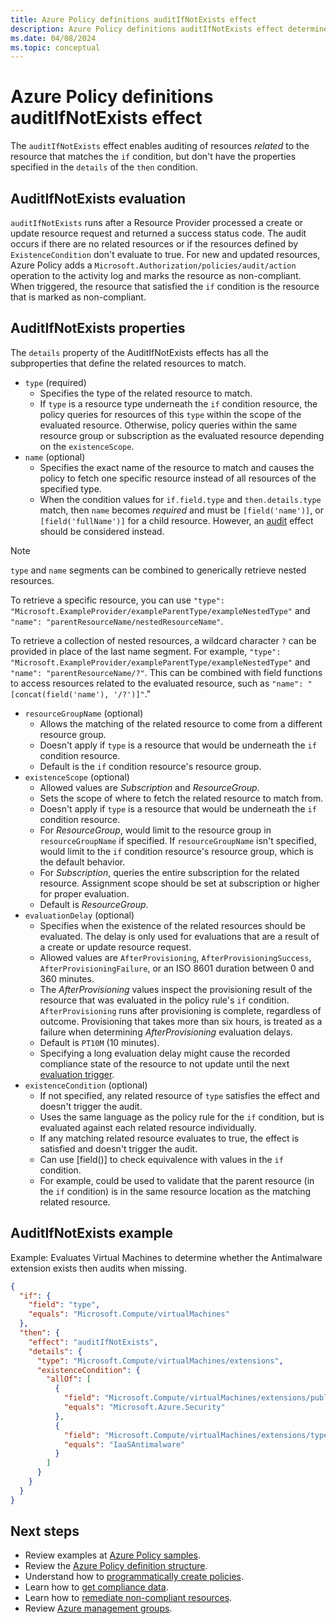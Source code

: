 ```yaml
---
title: Azure Policy definitions auditIfNotExists effect
description: Azure Policy definitions auditIfNotExists effect determines how compliance is managed and reported.
ms.date: 04/08/2024
ms.topic: conceptual
---
```


# Azure Policy definitions auditIfNotExists effect

The `auditIfNotExists` effect enables auditing of resources _related_ to the resource that matches the `if` condition, but don't have the properties specified in the `details` of the `then` condition.

## AuditIfNotExists evaluation

`auditIfNotExists` runs after a Resource Provider processed a create or update resource request and returned a success status code. The audit occurs if there are no related resources or if the resources defined by `ExistenceCondition` don't evaluate to true. For new and updated resources, Azure Policy adds a `Microsoft.Authorization/policies/audit/action` operation to the activity log and marks the resource as non-compliant. When triggered, the resource that satisfied the `if` condition is the resource that is marked as non-compliant.

## AuditIfNotExists properties

The `details` property of the AuditIfNotExists effects has all the subproperties that define the related resources to match.

- `type` (required)
  - Specifies the type of the related resource to match.
  - If `type` is a resource type underneath the `if` condition resource, the policy queries for resources of this `type` within the scope of the evaluated resource. Otherwise, policy queries within the same resource group or subscription as the evaluated resource depending on the `existenceScope`.
- `name` (optional)
  - Specifies the exact name of the resource to match and causes the policy to fetch one specific resource instead of all resources of the specified type.
  - When the condition values for `if.field.type` and `then.details.type` match, then `name` becomes _required_ and must be `[field('name')]`, or `[field('fullName')]` for a child resource. However, an [audit](./effect-audit.md) effect should be considered instead.

> [!NOTE]
>
> `type` and `name` segments can be combined to generically retrieve nested resources.
>
> To retrieve a specific resource, you can use `"type": "Microsoft.ExampleProvider/exampleParentType/exampleNestedType"` and `"name": "parentResourceName/nestedResourceName"`.
>
> To retrieve a collection of nested resources, a wildcard character `?` can be provided in place of the last name segment. For example, `"type": "Microsoft.ExampleProvider/exampleParentType/exampleNestedType"` and `"name": "parentResourceName/?"`. This can be combined with field functions to access resources related to the evaluated resource, such as `"name": "[concat(field('name'), '/?')]"`."

- `resourceGroupName` (optional)
  - Allows the matching of the related resource to come from a different resource group.
  - Doesn't apply if `type` is a resource that would be underneath the `if` condition resource.
  - Default is the `if` condition resource's resource group.
- `existenceScope` (optional)
  - Allowed values are _Subscription_ and _ResourceGroup_.
  - Sets the scope of where to fetch the related resource to match from.
  - Doesn't apply if `type` is a resource that would be underneath the `if` condition resource.
  - For _ResourceGroup_, would limit to the resource group in `resourceGroupName` if specified. If `resourceGroupName` isn't specified, would limit to the `if` condition resource's resource group, which is the default behavior.
  - For _Subscription_, queries the entire subscription for the related resource. Assignment scope should be set at subscription or higher for proper evaluation.
  - Default is _ResourceGroup_.
- `evaluationDelay` (optional)
  - Specifies when the existence of the related resources should be evaluated. The delay is only
    used for evaluations that are a result of a create or update resource request.
  - Allowed values are `AfterProvisioning`, `AfterProvisioningSuccess`, `AfterProvisioningFailure`,
    or an ISO 8601 duration between 0 and 360 minutes.
  - The _AfterProvisioning_ values inspect the provisioning result of the resource that was
    evaluated in the policy rule's `if` condition. `AfterProvisioning` runs after provisioning is
    complete, regardless of outcome. Provisioning that takes more than six hours, is treated as a
    failure when determining _AfterProvisioning_ evaluation delays.
  - Default is `PT10M` (10 minutes).
  - Specifying a long evaluation delay might cause the recorded compliance state of the resource to
    not update until the next
    [evaluation trigger](../how-to/get-compliance-data.md#evaluation-triggers).
- `existenceCondition` (optional)
  - If not specified, any related resource of `type` satisfies the effect and doesn't trigger the
    audit.
  - Uses the same language as the policy rule for the `if` condition, but is evaluated against
    each related resource individually.
  - If any matching related resource evaluates to true, the effect is satisfied and doesn't trigger
    the audit.
  - Can use [field()] to check equivalence with values in the `if` condition.
  - For example, could be used to validate that the parent resource (in the `if` condition) is in
    the same resource location as the matching related resource.

## AuditIfNotExists example

Example: Evaluates Virtual Machines to determine whether the Antimalware extension exists then audits when missing.

```json
{
  "if": {
    "field": "type",
    "equals": "Microsoft.Compute/virtualMachines"
  },
  "then": {
    "effect": "auditIfNotExists",
    "details": {
      "type": "Microsoft.Compute/virtualMachines/extensions",
      "existenceCondition": {
        "allOf": [
          {
            "field": "Microsoft.Compute/virtualMachines/extensions/publisher",
            "equals": "Microsoft.Azure.Security"
          },
          {
            "field": "Microsoft.Compute/virtualMachines/extensions/type",
            "equals": "IaaSAntimalware"
          }
        ]
      }
    }
  }
}
```

## Next steps

- Review examples at [Azure Policy samples](../samples/index.md).
- Review the [Azure Policy definition structure](definition-structure-basics.md).
- Understand how to [programmatically create policies](../how-to/programmatically-create.md).
- Learn how to [get compliance data](../how-to/get-compliance-data.md).
- Learn how to [remediate non-compliant resources](../how-to/remediate-resources.md).
- Review [Azure management groups](../../management-groups/overview.md).
